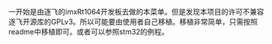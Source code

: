 一开始是由逐飞的imxRt1064开发板去做的本菜单。但是发现本项目的许可不兼容逐飞开源库的GPLv3。所以可能要由使用者自己移植。移植非常简单，只需按照readme中移植即可。或者可以参照stm32的例程。